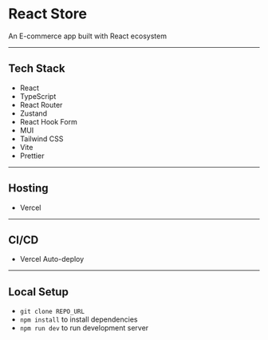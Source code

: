 # React Store

An E-commerce app built with React ecosystem

---

## Tech Stack

- React
- TypeScript
- React Router
- Zustand
- React Hook Form
- MUI
- Tailwind CSS
- Vite
- Prettier

---

## Hosting

- Vercel

---

## CI/CD

- Vercel Auto-deploy

---

## Local Setup

- `git clone REPO_URL`
- `npm install` to install dependencies
- `npm run dev` to run development server
